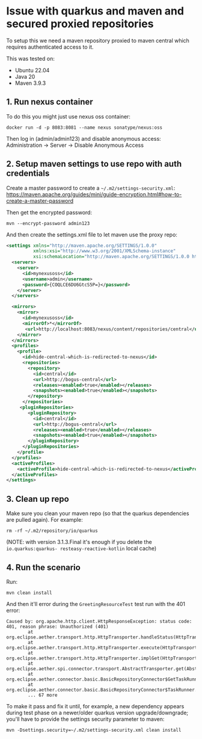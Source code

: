 # Issue with quarkus and maven and secured proxied repositories

To setup this we need a maven repository proxied to maven central which requires authenticated 
access to it.

This was tested on:
- Ubuntu 22.04
- Java 20
- Maven 3.9.3

## 1. Run nexus container
To do this you might just use nexus oss container:

`docker run -d -p 8083:8081 --name nexus sonatype/nexus:oss`

Then log in (admin/admin123) and disable anonymous access:
Administration -> Server -> Disable Anonymous Access

## 2. Setup maven settings to use repo with auth credentials

Create a master password to create a `~/.m2/settings-security.xml`: https://maven.apache.org/guides/mini/guide-encryption.html#how-to-create-a-master-password

Then get the encrypted password:

`mvn --encrypt-password admin123`

And then create the settings.xml file to let maven use the proxy repo:

```xml
<settings xmlns="http://maven.apache.org/SETTINGS/1.0.0"
          xmlns:xsi="http://www.w3.org/2001/XMLSchema-instance"
          xsi:schemaLocation="http://maven.apache.org/SETTINGS/1.0.0 http://maven.apache.org/xsd/settings-1.0.0.xsd">
  <servers>
    <server>
      <id>mynexusoss</id>
      <username>admin</username>
      <password>{COQLCE6DU6GtcS5P=}</password>
    </server>
  </servers>

  <mirrors>
    <mirror>
      <id>mynexusoss</id>
      <mirrorOf>*</mirrorOf>
       <url>http://localhost:8083/nexus/content/repositories/central</url>
    </mirror>
  </mirrors>
  <profiles>
    <profile>
      <id>hide-central-which-is-redirected-to-nexus</id>
      <repositories>
        <repository>
          <id>central</id>
          <url>http://bogus-central</url>
          <releases><enabled>true</enabled></releases>
          <snapshots><enabled>true</enabled></snapshots>
        </repository>
      </repositories>
     <pluginRepositories>
        <pluginRepository>
          <id>central</id>
          <url>http://bogus-central</url>
          <releases><enabled>true</enabled></releases>
          <snapshots><enabled>true</enabled></snapshots>
        </pluginRepository>
      </pluginRepositories>
    </profile>
  </profiles>
  <activeProfiles>
    <activeProfile>hide-central-which-is-redirected-to-nexus</activeProfile>
  </activeProfiles>
</settings>
```

## 3. Clean up repo

Make sure you clean your maven repo (so that the quarkus dependencies are pulled again). For example:

`rm -rf ~/.m2/repository/io/quarkus`

(NOTE: with version 3.1.3.Final it's enough if you delete the `io.quarkus:quarkus-
resteasy-reactive-kotlin` local cache)

## 4. Run the scenario

Run:

`mvn clean install`

And then it'll error during the `GreetingResourceTest` test run with the 401 error:

```text
Caused by: org.apache.http.client.HttpResponseException: status code: 401, reason phrase: Unauthorized (401)
        at org.eclipse.aether.transport.http.HttpTransporter.handleStatus(HttpTransporter.java:527)
        at org.eclipse.aether.transport.http.HttpTransporter.execute(HttpTransporter.java:396)
        at org.eclipse.aether.transport.http.HttpTransporter.implGet(HttpTransporter.java:343)
        at org.eclipse.aether.spi.connector.transport.AbstractTransporter.get(AbstractTransporter.java:64)
        at org.eclipse.aether.connector.basic.BasicRepositoryConnector$GetTaskRunner.runTask(BasicRepositoryConnector.java:482)
        at org.eclipse.aether.connector.basic.BasicRepositoryConnector$TaskRunner.run(BasicRepositoryConnector.java:414)
        ... 67 more
```

To make it pass and fix it until, for example, a new dependency appears during test phase on a 
newer/older quarkus version upgrade/downgrade; you'll have to provide the settings security parameter to maven:

`mvn -Dsettings.security=~/.m2/settings-security.xml clean install`

